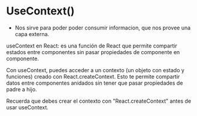 # UseContext()

- Nos sirve para poder poder consumir informacion, que nos provee una capa externa. 

useContext en React: es una función de React que permite compartir estados entre componentes sin pasar propiedades de componente en componente.

Con useContext, puedes acceder a un contexto (un objeto con estado y funciones) creado con React.createContext. Esto te permite compartir datos entre componentes anidados sin tener que pasar propiedades de padre a hijo.

Recuerda que debes crear el contexto con "React.createContext" antes de usar useContext.